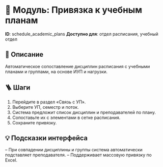 # 📘 Модуль: Привязка к учебным планам
**ID**: schedule_academic_plans
**Доступно для**: отдел расписания, учебный отдел

## 📝 Описание
Автоматическое сопоставление дисциплин расписания с учебными планами и группами, на основе ИУП и нагрузки.

## 🪜 Шаги
1. Перейдите в раздел «Связь с УП».
2. Выберите УП, семестр и поток.
3. Система предложит список дисциплин и преподавателей по плану.
4. Сопоставьте их с элементами в сетке расписания.
5. Сохраните привязку.

## 💡 Подсказки интерфейса
– При совпадении дисциплины и группы система автоматически подставляет преподавателя.
– Поддерживает массовую привязку по Excel.
